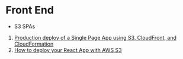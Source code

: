 # Front End

- S3 SPAs

1. [Production deploy of a Single Page App using S3, CloudFront, and CloudFormation](https://medium.com/@joecrobak/production-deploy-of-a-single-page-app-using-s3-and-cloudfront-d4aa2d170aa3)
1. [How to deploy your React App with AWS S3](https://medium.com/dailyjs/a-guide-to-deploying-your-react-app-with-aws-s3-including-https-a-custom-domain-a-cdn-and-58245251f081)
